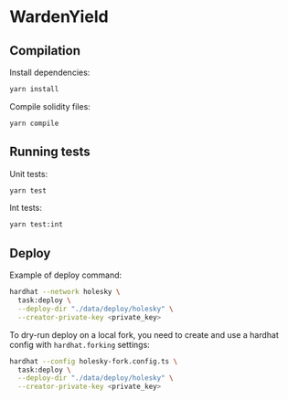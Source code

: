 # WardenYield

## Compilation
Install dependencies:
```bash
yarn install
```
Compile solidity files:
```bash
yarn compile
```

## Running tests

Unit tests:
```bash
yarn test
```
Int tests:
```bash
yarn test:int
```

## Deploy
Example of deploy command:
```bash
hardhat --network holesky \
  task:deploy \
  --deploy-dir "./data/deploy/holesky" \
  --creator-private-key <private_key>
```
To dry-run deploy on a local fork, you need to create and use a hardhat config with `hardhat.forking` settings:
```bash
hardhat --config holesky-fork.config.ts \
  task:deploy \
  --deploy-dir "./data/deploy/holesky" \
  --creator-private-key <private_key>
```